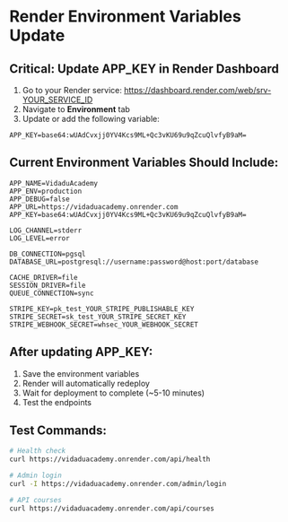 # Render Environment Variables Update

## Critical: Update APP_KEY in Render Dashboard

1. Go to your Render service: https://dashboard.render.com/web/srv-YOUR_SERVICE_ID
2. Navigate to **Environment** tab
3. Update or add the following variable:

```
APP_KEY=base64:wUAdCvxjj0YV4Kcs9ML+Qc3vKU69u9qZcuQlvfyB9aM=
```

## Current Environment Variables Should Include:

```
APP_NAME=VidaduAcademy
APP_ENV=production
APP_DEBUG=false
APP_URL=https://vidaduacademy.onrender.com
APP_KEY=base64:wUAdCvxjj0YV4Kcs9ML+Qc3vKU69u9qZcuQlvfyB9aM=

LOG_CHANNEL=stderr
LOG_LEVEL=error

DB_CONNECTION=pgsql
DATABASE_URL=postgresql://username:password@host:port/database

CACHE_DRIVER=file
SESSION_DRIVER=file
QUEUE_CONNECTION=sync

STRIPE_KEY=pk_test_YOUR_STRIPE_PUBLISHABLE_KEY
STRIPE_SECRET=sk_test_YOUR_STRIPE_SECRET_KEY
STRIPE_WEBHOOK_SECRET=whsec_YOUR_WEBHOOK_SECRET
```

## After updating APP_KEY:
1. Save the environment variables
2. Render will automatically redeploy
3. Wait for deployment to complete (~5-10 minutes)
4. Test the endpoints

## Test Commands:
```bash
# Health check
curl https://vidaduacademy.onrender.com/api/health

# Admin login
curl -I https://vidaduacademy.onrender.com/admin/login

# API courses
curl https://vidaduacademy.onrender.com/api/courses
```
